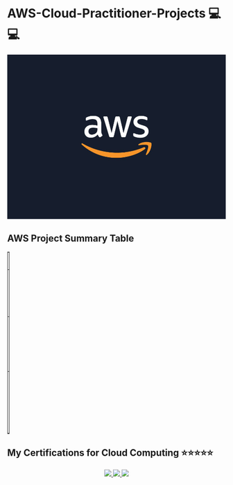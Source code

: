 # AWS-Cloud-Practitioner-Projects 💻💻

![mypic](./pics/awslogo.png)




## AWS Project Summary Table

<table style="width: 1%;" border="1" cellpadding="1">
<tbody>
<tr>
<td>#</td>
<td>Project's Name</td>
<td>Description</td>
<td>Dev Repository</td>
</tr>

<tr>
<td>1</td>
<td> Host a static website with Amazon S3 </td>
<td> To host a static website using Amazon S3</td>
<td> <a href=https://github.com/acheampongmaa/AWS-Cloud-Practitioner-Projects/tree/main/Projects/Host%20a%20static%20website%20on%20Amazon%20S3> Project Repo </a> </td>

</tr>

<tr>
<td>2</td>
<td>  A simple webpage with AWS CLI and Amazon EC2</td>
<td> To use AWS CLI and Amazon EC2 to create a webpage </td>
<td> <a href=https://github.com/acheampongmaa/AWS-Cloud-Practitioner-Projects/tree/main/Projects/Use%20AWS%20CLI%20to%20host%20a%20website%20on%20Amazon%20EC2> Project Repo </a> </td>
</tr>

<tr>
<td>3</td>
<td> Interacting with Amazon RDS  </td>
<td> To build and interact with a DB server using Amazon RDS </td>
<td>  <a href=https://github.com/acheampongmaa/A-simple-python-program> Project Repo </a> </td>
</tr>

</tbody>
</table>


## My Certifications for Cloud Computing ⭐⭐⭐⭐⭐


<p align="center">
  <a href="https://www.credly.com/badges/6afb8938-dbd7-4e72-9602-7001696a52e3/public_url">
    <img src="https://images.credly.com/size/110x110/images/f25ec9d4-c59d-49b9-944a-f160012e81cd/image.png" />
  </a>
  <a href="https://www.credly.com/badges/5d0d927f-4774-42d3-99c0-1d097e0defbe/public_url">
    <img src="https://images.credly.com/size/110x110/images/80845928-d1f8-4549-ae9d-27676fba897e/image.png" />
  </a>
  <a href="https://www.credly.com/badges/d555d28e-463c-485c-843e-ab62dbeed2d3/public_url">
    <img src="https://images.credly.com/size/110x110/images/6f135924-7645-4bd2-ab68-3bc0b49c7e27/image.png" />
  </a>
</p>
